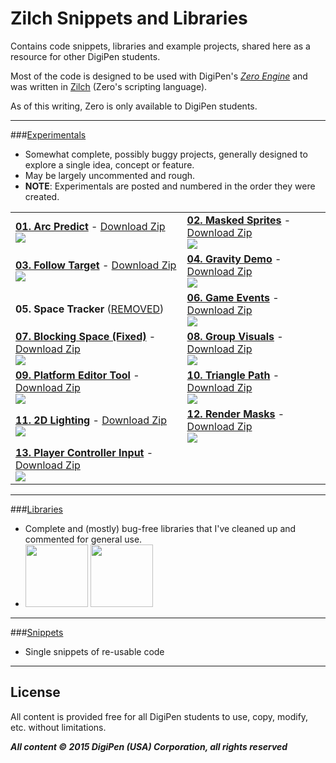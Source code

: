 # Zilch Snippets and Libraries
Contains code snippets, libraries and example projects, shared here as a resource for other DigiPen students.

Most of the code is designed to be used with DigiPen's *<a href=zero.digipen.edu>Zero Engine</a>* and was written in <a href=http://zero.digipen.edu/Zilch.html>Zilch</a> (Zero's scripting language).

As of this writing, Zero is only available to DigiPen students.

----
###<a href=https://github.com/JohannesMP/Zilch-Snippets-and-Libraries/tree/master/Experimentals>Experimentals</a>
  * Somewhat complete, possibly buggy projects, generally designed to explore a single idea, concept or feature.
  * May be largely uncommented and rough.
  * **NOTE**: Experimentals are posted and numbered in the order they were created.

|  |  |
|---|---|
| <a href=https://github.com/JohannesMP/Zilch-Snippets-and-Libraries/tree/master/Experimentals/01_Arc_Predict>**01. Arc Predict**</a> - <a href=https://github.com/JohannesMP/Zilch-Snippets-and-Libraries-Files/raw/master/Downloads/Experimentals/01_Arc_Predict_v1.0.zip>Download Zip</a> <br /> <img src=https://raw.githubusercontent.com/JohannesMP/Zilch-Snippets-and-Libraries-Files/master/Screenshots/Experimentals/01_Arc_Predict.gif /> | <a href=https://github.com/JohannesMP/Zilch-Snippets-and-Libraries/tree/master/Experimentals/01_Masked_Spritest>**02. Masked Sprites**</a> - <a href=https://github.com/JohannesMP/Zilch-Snippets-and-Libraries-Files/blob/master/Downloads/Experimentals/02_Masked_Sprites.v1.0.zip>Download Zip</a> <br /> <img src=https://raw.githubusercontent.com/JohannesMP/Zilch-Snippets-and-Libraries-Files/master/Screenshots/Experimentals/02_Masked_Sprites.gif /> | 
| <a href=https://github.com/JohannesMP/Zilch-Snippets-and-Libraries/tree/master/Experimentals/03_Follow_Target>**03. Follow Target**</a> - <a href=https://github.com/JohannesMP/Zilch-Snippets-and-Libraries-Files/blob/master/Downloads/Experimentals/03_Follow_Target.v1.0.zip>Download Zip</a> <br /> <img src=https://raw.githubusercontent.com/JohannesMP/Zilch-Snippets-and-Libraries-Files/master/Screenshots/Experimentals/03_Follow_Target.gif /> | <a href=https://github.com/JohannesMP/Zilch-Snippets-and-Libraries/tree/master/Experimentals/04_Gravity_Demo>**04. Gravity Demo**</a> - <a href=https://github.com/JohannesMP/Zilch-Snippets-and-Libraries-Files/blob/master/Downloads/Experimentals/04_Gravity_Demo.v1.0.zip>Download Zip</a> <br /> <img src=https://raw.githubusercontent.com/JohannesMP/Zilch-Snippets-and-Libraries-Files/master/Screenshots/Experimentals/04_Gravity_Demo.gif /> | 
| **05. Space Tracker** (<a href=https://github.com/JohannesMP/Zilch-Snippets-and-Libraries/blob/master/Experimentals/05_Space_Tracker_REMOVED/Reason_For_Removal.txt>REMOVED</a>) | <a href=https://github.com/JohannesMP/Zilch-Snippets-and-Libraries/tree/master/Experimentals/06_Game_Events>**06. Game Events**</a> - <a href=https://github.com/JohannesMP/Zilch-Snippets-and-Libraries-Files/blob/master/Downloads/Experimentals/06_Game_Events.v1.0.zip>Download Zip</a> <br /> <img src=https://raw.githubusercontent.com/JohannesMP/Zilch-Snippets-and-Libraries-Files/master/Screenshots/Experimentals/06_GameEvents.png /> | 
| <a href=https://github.com/JohannesMP/Zilch-Snippets-and-Libraries/tree/master/Experimentals/07_BugDemo_BlockingSpaceBug_FIXED>**07. Blocking Space (Fixed)**</a> - <a href=https://github.com/JohannesMP/Zilch-Snippets-and-Libraries-Files/blob/master/Downloads/Experimentals/07_BugDemo_BlockingSpaceBug_FIXED.v1.0.zip>Download Zip</a> <br /> <img src=https://raw.githubusercontent.com/JohannesMP/Zilch-Snippets-and-Libraries-Files/master/Screenshots/Experimentals/07_BlockingSpaceBug.png /> | <a href=https://github.com/JohannesMP/Zilch-Snippets-and-Libraries/tree/master/Experimentals/08_Group_Visuals>**08. Group Visuals**</a> - <a href=https://github.com/JohannesMP/Zilch-Snippets-and-Libraries-Files/blob/master/Downloads/Experimentals/08_Group_Visuals.v1.0.zip>Download Zip</a> <br /> <img src=https://github.com/JohannesMP/Zilch-Snippets-and-Libraries-Files/blob/master/Screenshots/Experimentals/08_Group_Visuals.gif /> | 
| <a href=https://github.com/JohannesMP/Zilch-Snippets-and-Libraries/tree/master/Experimentals/09_Custom_Platform_Tool>**09. Platform Editor Tool**</a> - <a href=https://github.com/JohannesMP/Zilch-Snippets-and-Libraries-Files/blob/master/Downloads/Experimentals/09_Custom_Platform_Tool.v1.0.zip>Download Zip</a> <br /> <img src=https://raw.githubusercontent.com/JohannesMP/Zilch-Snippets-and-Libraries-Files/master/Screenshots/Experimentals/09_Custom_Platform_Tool.gif /> | <a href=https://github.com/JohannesMP/Zilch-Snippets-and-Libraries/tree/master/Experimentals/10_Triangle_Path>**10. Triangle Path**</a> - <a href=https://github.com/JohannesMP/Zilch-Snippets-and-Libraries-Files/blob/master/Downloads/Experimentals/10_Triangle_Path.v1.0.zip>Download Zip</a> <br /> <img src=https://raw.githubusercontent.com/JohannesMP/Zilch-Snippets-and-Libraries-Files/master/Screenshots/Experimentals/10_Triangle_Path.gif /> | 
| <a href=https://github.com/JohannesMP/Zilch-Snippets-and-Libraries/tree/master/Experimentals/11_2D_Lighting>**11. 2D Lighting**</a> - <a href=https://github.com/JohannesMP/Zilch-Snippets-and-Libraries-Files/blob/master/Downloads/Experimentals/11_2D_Lighting.v1.0.zip>Download Zip</a> <br /> <img src=https://raw.githubusercontent.com/JohannesMP/Zilch-Snippets-and-Libraries-Files/master/Screenshots/Experimentals/11_2D_Lighting.gif /> | <a href=https://github.com/JohannesMP/Zilch-Snippets-and-Libraries/tree/master/Experimentals/12_Render_Masks>**12. Render Masks**</a> - <a href=https://github.com/JohannesMP/Zilch-Snippets-and-Libraries-Files/blob/master/Downloads/Experimentals/12_Render_Masks.v1.0.zip>Download Zip</a> <br /> <img src=https://raw.githubusercontent.com/JohannesMP/Zilch-Snippets-and-Libraries-Files/master/Screenshots/Experimentals/12_Render_Masks.gif /> | 
| <a href=https://github.com/JohannesMP/Zilch-Snippets-and-Libraries/tree/master/Experimentals/13_Player_Controller_Input>**13. Player Controller Input**</a> - <a href=https://github.com/JohannesMP/Zilch-Snippets-and-Libraries-Files/blob/master/Downloads/Experimentals/13_Player_Controller_Input.v1.0.zip>Download Zip</a> <br /> <img src=https://raw.githubusercontent.com/JohannesMP/Zilch-Snippets-and-Libraries-Files/master/Screenshots/Experimentals/13_Player_Controller_Input.png /> |   | 

----
###<a href=https://github.com/JohannesMP/Zilch-Snippets-and-Libraries/tree/master/Libraries>Libraries</a>
  * Complete and (mostly) bug-free libraries that I've cleaned up and commented for general use.
  * <img height=100 src=https://camo.githubusercontent.com/0cfa5f0812d49488c8a28c8e3f18d40d5a38b300/687474703a2f2f692e696d6775722e636f6d2f6b48524572724c2e706e672f /> <img height=100 src=https://camo.githubusercontent.com/ece0fd0eed3dffa48e7c2a5ea831307bfdd67a3b/687474703a2f2f692e696d6775722e636f6d2f747241323650482e706e67 />

----
###<a href=https://github.com/JohannesMP/Zilch-Snippets-and-Libraries/tree/master/Snippets>Snippets</a>
  * Single snippets of re-usable code

----
## License

All content is provided free for all DigiPen students to use, copy, modify, etc. without limitations.

***All content © 2015 DigiPen (USA) Corporation, all rights reserved***

